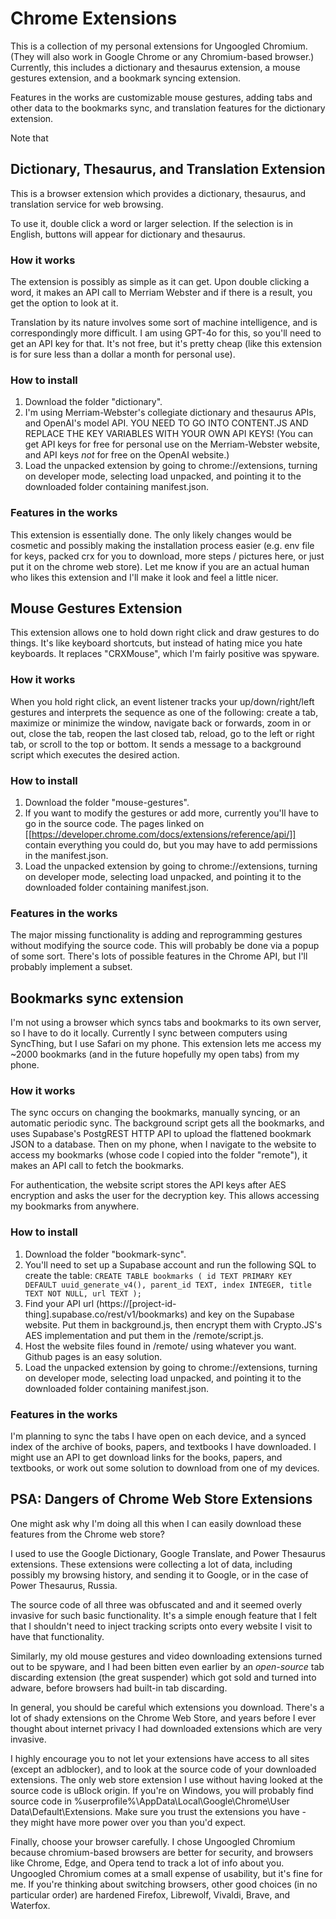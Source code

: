 
# Chrome Extensions
This is a collection of my personal extensions for Ungoogled Chromium. (They will also work in Google Chrome or any Chromium-based browser.) Currently, this includes a dictionary and thesaurus extension, a mouse gestures extension, and a bookmark syncing extension.

Features in the works are customizable mouse gestures, adding tabs and other data to the bookmarks sync, and translation features for the dictionary extension.

Note that 

## Dictionary, Thesaurus, and Translation Extension
This is a browser extension which provides a dictionary, thesaurus, and translation service for web browsing.

To use it, double click a word or larger selection. If the selection is in English, buttons will appear for dictionary and thesaurus. 

### How it works
The extension is possibly as simple as it can get. Upon double clicking a word, it makes an API call to Merriam Webster and if there is a result, you get the option to look at it.

Translation by its nature involves some sort of machine intelligence, and is correspondingly more difficult. I am using GPT-4o for this, so you'll need to get an API key for that. It's not free, but it's pretty cheap (like this extension is for sure less than a dollar a month for personal use).

### How to install
1) Download the folder "dictionary".
2) I'm using Merriam-Webster's collegiate dictionary and thesaurus APIs, and OpenAI's model API. YOU NEED TO GO INTO CONTENT.JS AND REPLACE THE KEY VARIABLES WITH YOUR OWN API KEYS! (You can get API keys for free for personal use on the Merriam-Webster website, and API keys *not* for free on the OpenAI website.) 
3) Load the unpacked extension by going to chrome://extensions, turning on developer mode, selecting load unpacked, and pointing it to the downloaded folder containing manifest.json.

### Features in the works
This extension is essentially done. The only likely changes would be cosmetic and possibly making the installation process easier (e.g. env file for keys, packed crx for you to download, more steps / pictures here, or just put it on the chrome web store). Let me know if you are an actual human who likes this extension and I'll make it look and feel a little nicer.

## Mouse Gestures Extension
This extension allows one to hold down right click and draw gestures to do things. It's like keyboard shortcuts, but instead of hating mice you hate keyboards. It replaces "CRXMouse", which I'm fairly positive was spyware.

### How it works
When you hold right click, an event listener tracks your up/down/right/left gestures and interprets the sequence as one of the following: create a tab, maximize or minimize the window, navigate back or forwards, zoom in or out, close the tab, reopen the last closed tab, reload, go to the left or right tab, or scroll to the top or bottom. It sends a message to a background script which executes the desired action.

### How to install
1) Download the folder "mouse-gestures".
2) If you want to modify the gestures or add more, currently you'll have to go in the source code. The pages linked on [[https://developer.chrome.com/docs/extensions/reference/api/]] contain everything you could do, but you may have to add permissions in the manifest.json.
3) Load the unpacked extension by going to chrome://extensions, turning on developer mode, selecting load unpacked, and pointing it to the downloaded folder containing manifest.json.

### Features in the works
The major missing functionality is adding and reprogramming gestures without modifying the source code. This will probably be done via a popup of some sort. There's lots of possible features in the Chrome API, but I'll probably implement a subset.

## Bookmarks sync extension
I'm not using a browser which syncs tabs and bookmarks to its own server, so I have to do it locally. Currently I sync between computers using SyncThing, but I use Safari on my phone. This extension lets me access my ~2000 bookmarks (and in the future hopefully my open tabs) from my phone.

### How it works
The sync occurs on changing the bookmarks, manually syncing, or an automatic periodic sync. The background script gets all the bookmarks, and uses Supabase's PostgREST HTTP API to upload the flattened bookmark JSON to a database.  Then on my phone, when I navigate to the website to access my bookmarks (whose code I copied into the folder "remote"), it makes an API call to fetch the bookmarks.

For authentication, the website script stores the API keys after AES encryption and asks the user for the decryption key. This allows accessing my bookmarks from anywhere.

### How to install
1) Download the folder "bookmark-sync".
2) You'll need to set up a Supabase account and run the following SQL to create the table:
`
CREATE TABLE bookmarks (
  id TEXT PRIMARY KEY DEFAULT uuid_generate_v4(),
  parent_id TEXT,
  index INTEGER,
  title TEXT NOT NULL,
  url TEXT
);
`
3) Find your API url (https://[project-id-thing].supabase.co/rest/v1/bookmarks) and key on the Supabase website. Put them in background.js, then encrypt them with Crypto.JS's AES implementation and put them in the /remote/script.js.
4) Host the website files found in /remote/ using whatever you want. Github pages is an easy solution.
5) Load the unpacked extension by going to chrome://extensions, turning on developer mode, selecting load unpacked, and pointing it to the downloaded folder containing manifest.json.

### Features in the works
I'm planning to sync the tabs I have open on each device, and a synced index of the archive of books, papers, and textbooks I have downloaded. I might use an API to get download links for the books, papers, and textbooks, or work out some solution to download from one of my devices.

## PSA: Dangers of Chrome Web Store Extensions
One might ask why I'm doing all this when I can easily download these features from the Chrome web store?

I used to use the Google Dictionary, Google Translate, and Power Thesaurus extensions. These extensions were collecting a lot of data, including possibly my browsing history, and sending it to Google, or in the case of Power Thesaurus, Russia. 

The source code of all three was obfuscated and and it seemed overly invasive for such basic functionality. It's a simple enough feature that I felt that I shouldn't need to inject tracking scripts onto every website I visit to have that functionality. 

Similarly, my old mouse gestures and video downloading extensions turned out to be spyware, and I had been bitten even earlier by an *open-source* tab discarding extension (the great suspender) which got sold and turned into adware, before browsers had built-in tab discarding.

In general, you should be careful which extensions you download. There's a lot of shady extensions on the Chrome Web Store, and years before I ever thought about internet privacy I had downloaded extensions which are very invasive.

I highly encourage you to not let your extensions have access to all sites (except an adblocker), and to look at the source code of your downloaded extensions. The only web store extension I use without having looked at the source code is uBlock origin. If you're on Windows, you will probably find source code in %userprofile%\AppData\Local\Google\Chrome\User Data\Default\Extensions. Make sure you trust the extensions you have - they might have more power over you than you'd expect.

Finally, choose your browser carefully. I chose Ungoogled Chromium because chromium-based browsers are better for security, and browsers like Chrome, Edge, and Opera tend to track a lot of info about you. Ungoogled Chromium comes at a small expense of usability, but it's fine for me. If you're thinking about switching browsers, other good choices (in no particular order) are hardened Firefox, Librewolf, Vivaldi, Brave, and Waterfox.
